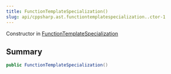 ```yaml
---
title: FunctionTemplateSpecialization()
slug: api/cppsharp.ast.functiontemplatespecialization..ctor-1
---
```

Constructor in [FunctionTemplateSpecialization](/api/cppsharp/ast/functiontemplatespecialization)

## Summary



```csharp
public FunctionTemplateSpecialization()
```

